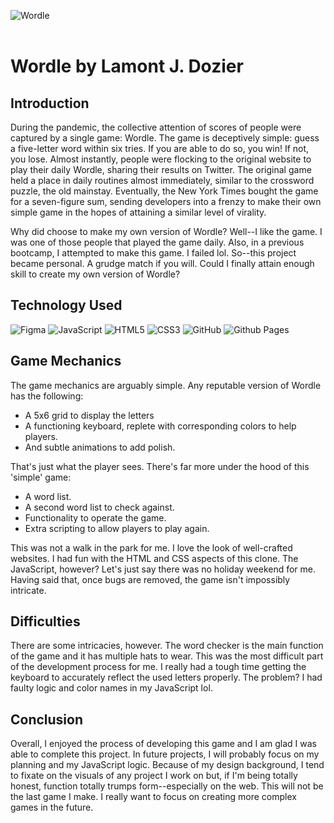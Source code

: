 ![Wordle](https://kslnewsradio.com/wp-content/uploads/2022/01/Wordle.png)
<br>
<br>
# Wordle by Lamont J. Dozier

## Introduction
During the pandemic, the collective attention of scores of people were captured by a single game: Wordle.  The game is deceptively simple: guess a five-letter word within six tries.  If you are able to do so, you win!  If not, you lose.  Almost instantly, people were flocking to the original website to play their daily Wordle, sharing their results on Twitter.  The original game held a place in daily routines almost immediately, similar to the crossword puzzle, the old mainstay.  Eventually, the New York Times bought the game for a seven-figure sum, sending developers into a frenzy to make their own simple game in the hopes of attaining a similar level of virality.

Why did choose to make my own version of Wordle? Well--I like the game.  I was one of those people that played the game daily.  Also, in a previous bootcamp, I attempted to make this game.  I failed lol.  So--this project became personal.  A grudge match if you will.  Could I finally attain enough skill to create my own version of Wordle?

## Technology Used
![Figma](https://img.shields.io/badge/figma-%23F24E1E.svg?style=for-the-badge&logo=figma&logoColor=white) ![JavaScript](https://img.shields.io/badge/javascript-%23323330.svg?style=for-the-badge&logo=javascript&logoColor=%23F7DF1E) ![HTML5](https://img.shields.io/badge/html5-%23E34F26.svg?style=for-the-badge&logo=html5&logoColor=white) ![CSS3](https://img.shields.io/badge/css3-%231572B6.svg?style=for-the-badge&logo=css3&logoColor=white) ![GitHub](https://img.shields.io/badge/github-%23121011.svg?style=for-the-badge&logo=github&logoColor=white) ![Github Pages](https://img.shields.io/badge/github%20pages-121013?style=for-the-badge&logo=github&logoColor=white)

## Game Mechanics
The game mechanics are arguably simple.  Any reputable version of Wordle has the following:
- A 5x6 grid to display the letters
- A functioning keyboard, replete with corresponding colors to help players.
- And subtle animations to add polish.

That's just what the player sees.  There's far more under the hood of this 'simple' game:
- A word list.
- A second word list to check against.
- Functionality to operate the game.
- Extra scripting to allow players to play again.

This was not a walk in the park for me.  I love the look of well-crafted websites.  I had fun with the HTML and CSS aspects of this clone.  The JavaScript, however? Let's just say there was no holiday weekend for me.  Having said that, once bugs are removed, the game isn't impossibly intricate.

## Difficulties
There are some intricacies, however.  The word checker is the main function of the game and it has multiple hats to wear.  This was the most difficult part of the development process for me.  I really had a tough time getting the keyboard to accurately reflect the used letters properly.  The problem?  I had faulty logic and color names in my JavaScript lol.

## Conclusion
Overall, I enjoyed the process of developing this game and I am glad I was able to complete this project.  In future projects, I will probably focus on my planning and my JavaScript logic.  Because of my design background, I tend to fixate on the visuals of any project I work on but, if I'm being totally honest, function totally trumps form--especially on the web.  This will not be the last game I make.  I really want to focus on creating more complex games in the future.